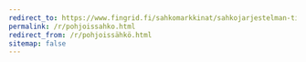 ```yaml
---
redirect_to: https://www.fingrid.fi/sahkomarkkinat/sahkojarjestelman-tila/pohjoismainen-sahkojarjestelman-tila/
permalink: /r/pohjoissahko.html
redirect_from: /r/pohjoissähkö.html
sitemap: false
---
```

